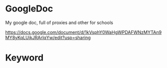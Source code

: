 # GoogleDoc
My google doc, full of proxies and other for schools

https://docs.google.com/document/d/1kVsphY0WaHgWPDAFWNzMYTAn9MY8yKqLUikJRArIqYw/edit?usp=sharing


# Keyword
